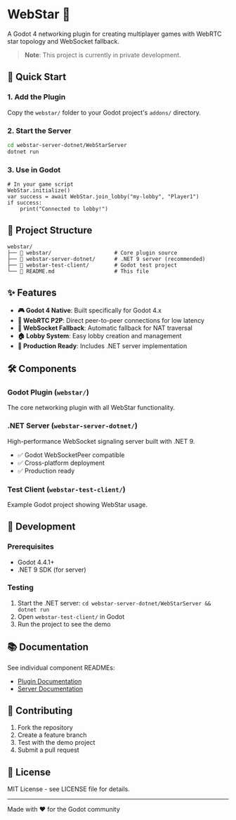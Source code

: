 # WebStar 🌟

A Godot 4 networking plugin for creating multiplayer games with WebRTC star topology and WebSocket fallback.

> **Note**: This project is currently in private development.

## 🚀 Quick Start

### 1. Add the Plugin
Copy the `webstar/` folder to your Godot project's `addons/` directory.

### 2. Start the Server
```bash
cd webstar-server-dotnet/WebStarServer
dotnet run
```

### 3. Use in Godot
```gdscript
# In your game script
WebStar.initialize()
var success = await WebStar.join_lobby("my-lobby", "Player1")
if success:
    print("Connected to lobby!")
```

## 📁 Project Structure

```
webstar/
├── 📁 webstar/                    # Core plugin source
├── 📁 webstar-server-dotnet/      # .NET 9 server (recommended)
├── 📁 webstar-test-client/        # Godot test project
└── 📄 README.md                   # This file
```

## ✨ Features

- **🎮 Godot 4 Native**: Built specifically for Godot 4.x
- **🔗 WebRTC P2P**: Direct peer-to-peer connections for low latency
- **🔄 WebSocket Fallback**: Automatic fallback for NAT traversal
- **🏠 Lobby System**: Easy lobby creation and management
- **🚀 Production Ready**: Includes .NET server implementation

## 🛠️ Components

### Godot Plugin (`webstar/`)
The core networking plugin with all WebStar functionality.

### .NET Server (`webstar-server-dotnet/`)
High-performance WebSocket signaling server built with .NET 9.
- ✅ Godot WebSocketPeer compatible
- ✅ Cross-platform deployment
- ✅ Production ready

### Test Client (`webstar-test-client/`)
Example Godot project showing WebStar usage.

## 🔧 Development

### Prerequisites
- Godot 4.4.1+
- .NET 9 SDK (for server)

### Testing
1. Start the .NET server: `cd webstar-server-dotnet/WebStarServer && dotnet run`
2. Open `webstar-test-client/` in Godot
3. Run the project to see the demo

## 📚 Documentation

See individual component READMEs:
- [Plugin Documentation](webstar/README.md)
- [Server Documentation](webstar-server-dotnet/README.md)

## 🤝 Contributing

1. Fork the repository
2. Create a feature branch
3. Test with the demo project
4. Submit a pull request

## 📄 License

MIT License - see LICENSE file for details.

---

Made with ❤️ for the Godot community
